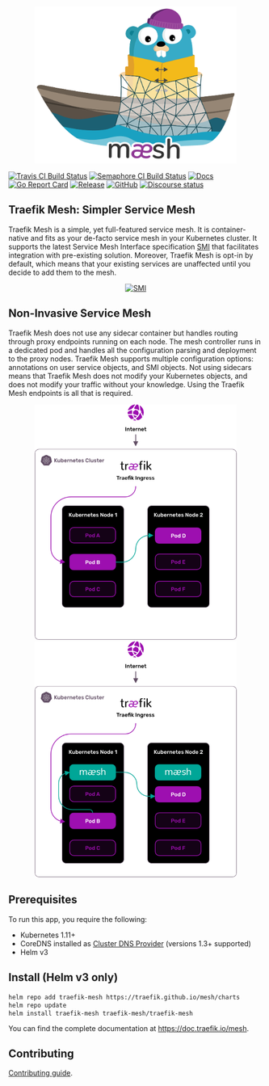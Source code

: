 <p align="center">
<img width="400" src="docs/content/assets/img/traefik-mesh.png" alt="Traefik Mesh" title="Traefik Mesh" />
</p>


[![Travis CI Build Status](https://travis-ci.com/traefik/mesh.svg?branch=master)](https://travis-ci.com/traefik/mesh)
[![Semaphore CI Build Status](https://traefik.semaphoreci.com/badges/mesh/branches/master.svg?style=shields)](https://traefik.semaphoreci.com/projects/mesh)
[![Docs](https://img.shields.io/badge/docs-current-brightgreen.svg)](https://doc.traefik.io/mesh)
[![Go Report Card](https://goreportcard.com/badge/github.com/traefik/mesh)](https://goreportcard.com/report/github.com/traefik/mesh)
[![Release](https://img.shields.io/github/tag-date/traefik/mesh.svg)](https://github.com/traefik/mesh/releases)
[![GitHub](https://img.shields.io/github/license/traefik/mesh)](https://github.com/traefik/mesh/blob/master/LICENSE)
[![Discourse status](https://img.shields.io/discourse/https/community.traefik.io/status?label=Community&style=social)](https://community.traefik.io/c/traefik-mesh)

## Traefik Mesh: Simpler Service Mesh

Traefik Mesh is a simple, yet full-featured service mesh. 
It is container-native and fits as your de-facto service mesh in your Kubernetes cluster. 
It supports the latest Service Mesh Interface specification [SMI](https://smi-spec.io) that facilitates integration with pre-existing solution. 
Moreover, Traefik Mesh is opt-in by default, which means that your existing services are unaffected until you decide to add them to the mesh.

<p align="center">
<a href="https://smi-spec.io" target="_blank"><img width="150" src="docs/content/assets/img/smi.png" alt="SMI" title="SMI" /></a>
</p>


## Non-Invasive Service Mesh

Traefik Mesh does not use any sidecar container but handles routing through proxy endpoints running on each node. 
The mesh controller runs in a dedicated pod and handles all the configuration parsing and deployment to the proxy nodes. 
Traefik Mesh supports multiple configuration options: annotations on user service objects, and SMI objects. 
Not using sidecars means that Traefik Mesh does not modify your Kubernetes objects, and does not modify your traffic without your knowledge. 
Using the Traefik Mesh endpoints is all that is required.

<p align="center">
<img width="400" src="docs/content/assets/img/before-traefik-mesh-graphic.png" alt="Traefik Mesh" title="Traefik Mesh" />
<img width="400" src="docs/content/assets/img/after-traefik-mesh-graphic.png" alt="Traefik Mesh" title="Traefik Mesh" />
</p>

## Prerequisites

To run this app, you require the following:

- Kubernetes 1.11+
- CoreDNS installed as [Cluster DNS Provider](https://kubernetes.io/docs/tasks/administer-cluster/dns-custom-nameservers/) (versions 1.3+ supported)
- Helm v3

## Install (Helm v3 only)

```shell
helm repo add traefik-mesh https://traefik.github.io/mesh/charts
helm repo update
helm install traefik-mesh traefik-mesh/traefik-mesh
```

You can find the complete documentation at https://doc.traefik.io/mesh.


## Contributing

[Contributing guide](CONTRIBUTING.md).
